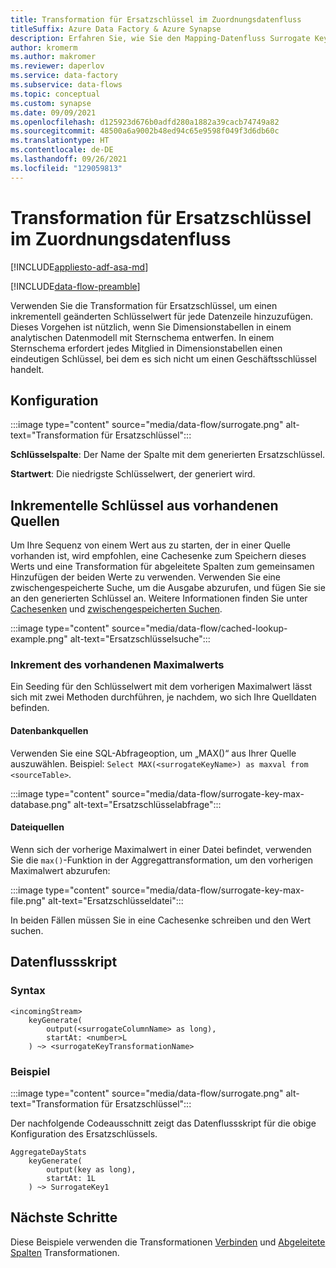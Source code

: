 ```yaml
---
title: Transformation für Ersatzschlüssel im Zuordnungsdatenfluss
titleSuffix: Azure Data Factory & Azure Synapse
description: Erfahren Sie, wie Sie den Mapping-Datenfluss Surrogate Key Transformation verwenden, um sequenzielle Schlüsselwerte in Azure Data Factory und Synapse Analytics zu erzeugen.
author: kromerm
ms.author: makromer
ms.reviewer: daperlov
ms.service: data-factory
ms.subservice: data-flows
ms.topic: conceptual
ms.custom: synapse
ms.date: 09/09/2021
ms.openlocfilehash: d125923d676b0adfd280a1882a39cacb74749a82
ms.sourcegitcommit: 48500a6a9002b48ed94c65e9598f049f3d6db60c
ms.translationtype: HT
ms.contentlocale: de-DE
ms.lasthandoff: 09/26/2021
ms.locfileid: "129059813"
---
```

# <a name="surrogate-key-transformation-in-mapping-data-flow"></a>Transformation für Ersatzschlüssel im Zuordnungsdatenfluss 

[!INCLUDE[appliesto-adf-asa-md](includes/appliesto-adf-asa-md.md)]

[!INCLUDE[data-flow-preamble](includes/data-flow-preamble.md)]

Verwenden Sie die Transformation für Ersatzschlüssel, um einen inkrementell geänderten Schlüsselwert für jede Datenzeile hinzuzufügen. Dieses Vorgehen ist nützlich, wenn Sie Dimensionstabellen in einem analytischen Datenmodell mit Sternschema entwerfen. In einem Sternschema erfordert jedes Mitglied in Dimensionstabellen einen eindeutigen Schlüssel, bei dem es sich nicht um einen Geschäftsschlüssel handelt.

## <a name="configuration"></a>Konfiguration

:::image type="content" source="media/data-flow/surrogate.png" alt-text="Transformation für Ersatzschlüssel":::

**Schlüsselspalte**: Der Name der Spalte mit dem generierten Ersatzschlüssel.

**Startwert**: Die niedrigste Schlüsselwert, der generiert wird.

## <a name="increment-keys-from-existing-sources"></a>Inkrementelle Schlüssel aus vorhandenen Quellen

Um Ihre Sequenz von einem Wert aus zu starten, der in einer Quelle vorhanden ist, wird empfohlen, eine Cachesenke zum Speichern dieses Werts und eine Transformation für abgeleitete Spalten zum gemeinsamen Hinzufügen der beiden Werte zu verwenden. Verwenden Sie eine zwischengespeicherte Suche, um die Ausgabe abzurufen, und fügen Sie sie an den generierten Schlüssel an. Weitere Informationen finden Sie unter [Cachesenken](data-flow-sink.md#cache-sink) und [zwischengespeicherten Suchen](concepts-data-flow-expression-builder.md#cached-lookup).

:::image type="content" source="media/data-flow/cached-lookup-example.png" alt-text="Ersatzschlüsselsuche":::

### <a name="increment-from-existing-maximum-value"></a>Inkrement des vorhandenen Maximalwerts

Ein Seeding für den Schlüsselwert mit dem vorherigen Maximalwert lässt sich mit zwei Methoden durchführen, je nachdem, wo sich Ihre Quelldaten befinden.

#### <a name="database-sources"></a>Datenbankquellen

Verwenden Sie eine SQL-Abfrageoption, um „MAX()“ aus Ihrer Quelle auszuwählen. Beispiel: `Select MAX(<surrogateKeyName>) as maxval from <sourceTable>`.

:::image type="content" source="media/data-flow/surrogate-key-max-database.png" alt-text="Ersatzschlüsselabfrage":::

#### <a name="file-sources"></a>Dateiquellen

Wenn sich der vorherige Maximalwert in einer Datei befindet, verwenden Sie die `max()`-Funktion in der Aggregattransformation, um den vorherigen Maximalwert abzurufen:

:::image type="content" source="media/data-flow/surrogate-key-max-file.png" alt-text="Ersatzschlüsseldatei":::

In beiden Fällen müssen Sie in eine Cachesenke schreiben und den Wert suchen. 


## <a name="data-flow-script"></a>Datenflussskript

### <a name="syntax"></a>Syntax

```
<incomingStream> 
    keyGenerate(
        output(<surrogateColumnName> as long),
        startAt: <number>L
    ) ~> <surrogateKeyTransformationName>
```

### <a name="example"></a>Beispiel

:::image type="content" source="media/data-flow/surrogate.png" alt-text="Transformation für Ersatzschlüssel":::

Der nachfolgende Codeausschnitt zeigt das Datenflussskript für die obige Konfiguration des Ersatzschlüssels.

```
AggregateDayStats
    keyGenerate(
        output(key as long),
        startAt: 1L
    ) ~> SurrogateKey1
```

## <a name="next-steps"></a>Nächste Schritte

Diese Beispiele verwenden die Transformationen [Verbinden](data-flow-join.md) und [Abgeleitete Spalten](data-flow-derived-column.md) Transformationen.
